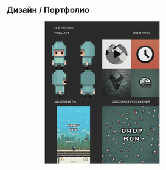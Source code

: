 ## Дизайн / Портфолио

<div align="center" width="100%">
    <img width="60%" src="/images/portfolio.png"/>
</div>
